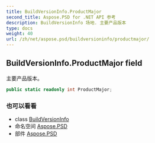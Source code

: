 ```yaml
---
title: BuildVersionInfo.ProductMajor
second_title: Aspose.PSD for .NET API 参考
description: BuildVersionInfo 场地. 主要产品版本
type: docs
weight: 40
url: /zh/net/aspose.psd/buildversioninfo/productmajor/
---
```

## BuildVersionInfo.ProductMajor field

主要产品版本。

```csharp
public static readonly int ProductMajor;
```

### 也可以看看

* class [BuildVersionInfo](../)
* 命名空间 [Aspose.PSD](../../buildversioninfo/)
* 部件 [Aspose.PSD](../../../)


